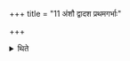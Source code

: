 +++
title = "11 अंशौ द्वादश प्रथमगर्भाः"

+++

<details><summary>थिते</summary>

अंशौ द्वादश प्रथमगर्भाः पष्ठौहीर्ददाति कृत्त्यधीवासं च । एवमदाभ्ये ११
</details>
